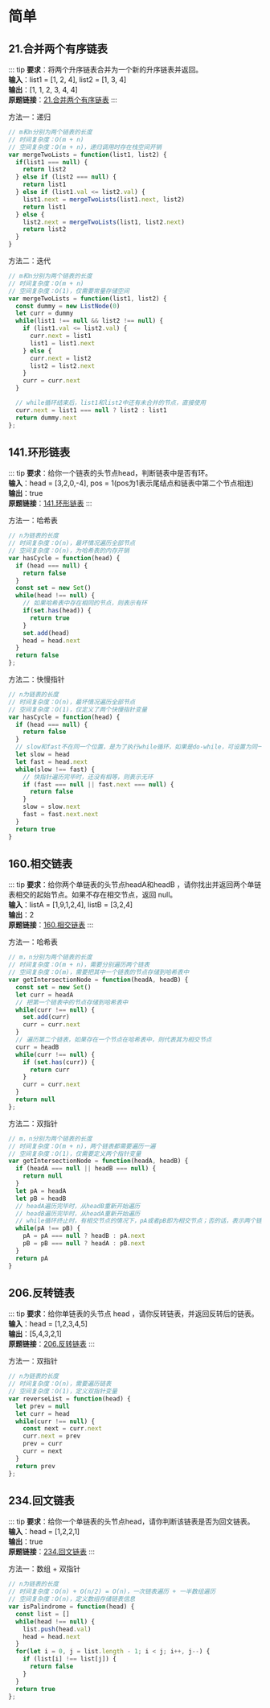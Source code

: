 # 简单
## 21.合并两个有序链表
::: tip
**要求**：将两个升序链表合并为一个新的升序链表并返回。  
**输入**：list1 = [1, 2, 4], list2 = [1, 3, 4]  
**输出**：[1, 1, 2, 3, 4, 4]  
**原题链接**：[21.合并两个有序链表](https://leetcode.cn/problems/merge-two-sorted-lists/) 
::: 

方法一：递归
```js
// m和n分别为两个链表的长度
// 时间复杂度：O(m + n)
// 空间复杂度：O(m + n)，递归调用时存在栈空间开销
var mergeTwoLists = function(list1, list2) {
  if(list1 === null) {
    return list2
  } else if (list2 === null) {
    return list1
  } else if (list1.val <= list2.val) {
    list1.next = mergeTwoLists(list1.next, list2)
    return list1
  } else {
    list2.next = mergeTwoLists(list1, list2.next)
    return list2
  }
}
```

方法二：迭代
```js
// m和n分别为两个链表的长度
// 时间复杂度：O(m + n)
// 空间复杂度：O(1)，仅需要常量存储空间
var mergeTwoLists = function(list1, list2) {
  const dummy = new ListNode(0)
  let curr = dummy
  while(list1 !== null && list2 !== null) {
    if (list1.val <= list2.val) {
      curr.next = list1
      list1 = list1.next 
    } else {
      curr.next = list2
      list2 = list2.next
    }
    curr = curr.next
  }

  // while循环结束后，list1和list2中还有未合并的节点，直接使用
  curr.next = list1 === null ? list2 : list1
  return dummy.next
};
```

## 141.环形链表
::: tip
**要求**：给你一个链表的头节点head，判断链表中是否有环。  
**输入**：head = [3,2,0,-4], pos = 1(pos为1表示尾结点和链表中第二个节点相连)  
**输出**：true   
**原题链接**：[141.环形链表](https://leetcode.cn/problems/linked-list-cycle/) 
::: 

方法一：哈希表
```js
// n为链表的长度
// 时间复杂度：O(n)，最坏情况遍历全部节点
// 空间复杂度：O(n)，为哈希表的内存开销
var hasCycle = function(head) {
  if (head === null) {
    return false
  }
  const set = new Set()
  while(head !== null) {
    // 如果哈希表中存在相同的节点，则表示有环
    if(set.has(head)) {
      return true
    }
    set.add(head)
    head = head.next
  }
  return false
};
```

方法二：快慢指针
```js
// n为链表的长度
// 时间复杂度：O(n)，最坏情况遍历全部节点
// 空间复杂度：O(1)，仅定义了两个快慢指针变量
var hasCycle = function(head) {
  if (head === null) {
    return false
  }
  // slow和fast不在同一个位置，是为了执行while循环，如果是do-while，可设置为同一个位置
  let slow = head
  let fast = head.next
  while(slow !== fast) {
    // 快指针遍历完毕时，还没有相等，则表示无环
    if (fast === null || fast.next === null) {
      return false
    }
    slow = slow.next
    fast = fast.next.next
  }
  return true
}
```


## 160.相交链表
::: tip
**要求**：给你两个单链表的头节点headA和headB ，请你找出并返回两个单链表相交的起始节点。如果不存在相交节点，返回 null。  
**输入**：listA = [1,9,1,2,4], listB = [3,2,4]    
**输出**：2   
**原题链接**：[160.相交链表](https://leetcode.cn/problems/intersection-of-two-linked-lists/) 
:::

方法一：哈希表
```js
// m，n分别为两个链表的长度
// 时间复杂度：O(m + n)，需要分别遍历两个链表
// 空间复杂度：O(m)，需要把其中一个链表的节点存储到哈希表中
var getIntersectionNode = function(headA, headB) {
  const set = new Set()
  let curr = headA
  // 把第一个链表中的节点存储到哈希表中
  while(curr !== null) {
    set.add(curr)
    curr = curr.next
  }
  // 遍历第二个链表，如果存在一个节点在哈希表中，则代表其为相交节点
  curr = headB
  while(curr !== null) {
    if (set.has(curr)) {
      return curr
    }
    curr = curr.next
  }
  return null
};
```

方法二：双指针
```js
// m，n分别为两个链表的长度
// 时间复杂度：O(m + n)，两个链表都需要遍历一遍
// 空间复杂度：O(1)，仅需要定义两个指针变量
var getIntersectionNode = function(headA, headB) {
  if (headA === null || headB === null) {
    return null
  }
  let pA = headA
  let pB = headB
  // headA遍历完毕时，从headB重新开始遍历
  // headB遍历完毕时，从headA重新开始遍历
  // while循环终止时，有相交节点的情况下，pA或者pB即为相交节点；否的话，表示两个链表已遍历完毕
  while(pA !== pB) {
    pA = pA === null ? headB : pA.next
    pB = pB === null ? headA : pB.next
  }
  return pA
}
```

## 206.反转链表
::: tip
**要求**：给你单链表的头节点 head ，请你反转链表，并返回反转后的链表。    
**输入**：head = [1,2,3,4,5]  
**输出**：[5,4,3,2,1]    
**原题链接**：[206.反转链表](https://leetcode.cn/problems/reverse-linked-list/) 
:::

方法一：双指针
```js
// n为链表的长度
// 时间复杂度：O(n)，需要遍历链表
// 空间复杂度：O(1)，定义双指针变量
var reverseList = function(head) {
  let prev = null
  let curr = head
  while(curr !== null) {
    const next = curr.next
    curr.next = prev
    prev = curr
    curr = next
  }
  return prev
};
```

## 234.回文链表
::: tip
**要求**：给你一个单链表的头节点head，请你判断该链表是否为回文链表。      
**输入**：head = [1,2,2,1]  
**输出**：true    
**原题链接**：[234.回文链表](https://leetcode.cn/problems/palindrome-linked-list/) 
:::

方法一：数组 + 双指针
```js
// n为链表的长度
// 时间复杂度：O(n) + O(n/2) = O(n)，一次链表遍历 + 一半数组遍历
// 空间复杂度：O(n)，定义数组存储链表信息
var isPalindrome = function(head) {
  const list = []
  while(head !== null) {
    list.push(head.val)
    head = head.next
  }
  for(let i = 0, j = list.length - 1; i < j; i++, j--) {
    if (list[i] !== list[j]) {
      return false
    }
  }
  return true
};
```